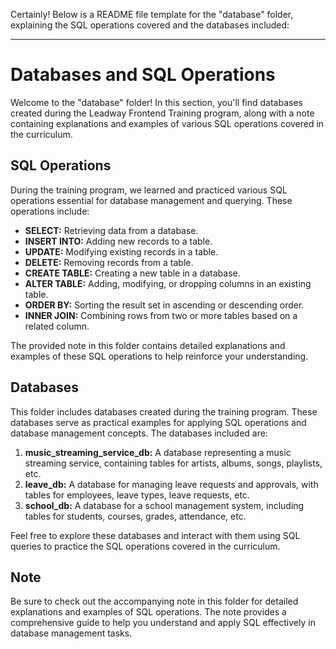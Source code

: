 Certainly! Below is a README file template for the "database" folder, explaining the SQL operations covered and the databases included:

---

# Databases and SQL Operations

Welcome to the "database" folder! In this section, you'll find databases created during the Leadway Frontend Training program, along with a note containing explanations and examples of various SQL operations covered in the curriculum.

## SQL Operations

During the training program, we learned and practiced various SQL operations essential for database management and querying. These operations include:

- **SELECT:** Retrieving data from a database.
- **INSERT INTO:** Adding new records to a table.
- **UPDATE:** Modifying existing records in a table.
- **DELETE:** Removing records from a table.
- **CREATE TABLE:** Creating a new table in a database.
- **ALTER TABLE:** Adding, modifying, or dropping columns in an existing table.
- **ORDER BY:** Sorting the result set in ascending or descending order.
- **INNER JOIN:** Combining rows from two or more tables based on a related column.

The provided note in this folder contains detailed explanations and examples of these SQL operations to help reinforce your understanding.

## Databases

This folder includes databases created during the training program. These databases serve as practical examples for applying SQL operations and database management concepts. The databases included are:

1. **music_streaming_service_db:** A database representing a music streaming service, containing tables for artists, albums, songs, playlists, etc.
2. **leave_db:** A database for managing leave requests and approvals, with tables for employees, leave types, leave requests, etc.
3. **school_db:** A database for a school management system, including tables for students, courses, grades, attendance, etc.

Feel free to explore these databases and interact with them using SQL queries to practice the SQL operations covered in the curriculum.

## Note

Be sure to check out the accompanying note in this folder for detailed explanations and examples of SQL operations. The note provides a comprehensive guide to help you understand and apply SQL effectively in database management tasks.
